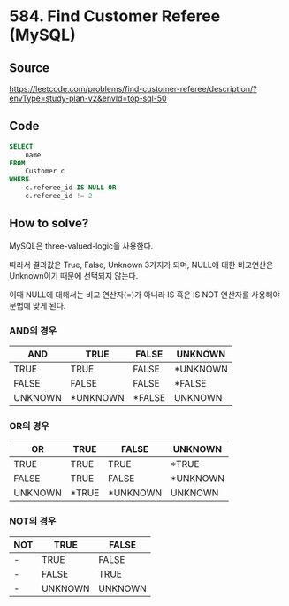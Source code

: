 # 584. Find Customer Referee (MySQL)

## Source

https://leetcode.com/problems/find-customer-referee/description/?envType=study-plan-v2&envId=top-sql-50

## Code

```sql
SELECT
    name
FROM
    Customer c
WHERE
    c.referee_id IS NULL OR
    c.referee_id != 2
```

## How to solve?

MySQL은 three-valued-logic을 사용한다.

따라서 결과값은 True, False, Unknown 3가지가 되며, NULL에 대한 비교연산은 Unknown이기 때문에 선택되지 않는다.

이때 NULL에 대해서는 비교 연산자(=)가 아니라 IS 혹은 IS NOT 연산자를 사용해야 문법에 맞게 된다.

### AND의 경우

| AND     | TRUE      | FALSE   | UNKNOWN   |
| ------- | --------- | ------- | --------- |
| TRUE    | TRUE      | FALSE   | \*UNKNOWN |
| FALSE   | FALSE     | FALSE   | \*FALSE   |
| UNKNOWN | \*UNKNOWN | \*FALSE | UNKNOWN   |

### OR의 경우

| OR      | TRUE   | FALSE     | UNKNOWN   |
| ------- | ------ | --------- | --------- |
| TRUE    | TRUE   | TRUE      | \*TRUE    |
| FALSE   | TRUE   | FALSE     | \*UNKNOWN |
| UNKNOWN | \*TRUE | \*UNKNOWN | UNKNOWN   |

### NOT의 경우

| NOT | TRUE    | FALSE   |
| --- | ------- | ------- |
| -   | TRUE    | FALSE   |
| -   | FALSE   | TRUE    |
| -   | UNKNOWN | UNKNOWN |
